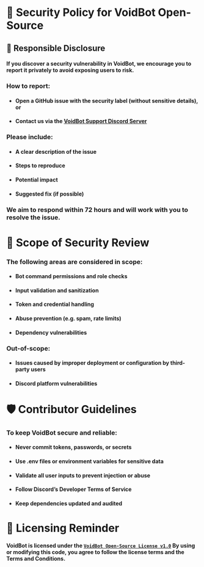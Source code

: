 # 🔐 Security Policy for VoidBot Open-Source

## 📣 Responsible Disclosure
#### If you discover a security vulnerability in VoidBot, we encourage you to report it privately to avoid exposing users to risk.
### How to report:
- #### Open a GitHub issue with the security label (without sensitive details), or
- #### Contact us via the [VoidBot Support Discord Server](dsc.gg/voidbot-support)
### Please include:
- #### A clear description of the issue
- #### Steps to reproduce
- #### Potential impact
- #### Suggested fix (if possible)
### We aim to respond within 72 hours and will work with you to resolve the issue.

# 🧪 Scope of Security Review
### The following areas are considered in scope:
- #### Bot command permissions and role checks
- #### Input validation and sanitization
- #### Token and credential handling
- #### Abuse prevention (e.g. spam, rate limits)
- #### Dependency vulnerabilities
### Out-of-scope:
- #### Issues caused by improper deployment or configuration by third-party users
- #### Discord platform vulnerabilities

# 🛡️ Contributor Guidelines
### To keep VoidBot secure and reliable:
- #### Never commit tokens, passwords, or secrets
- #### Use .env files or environment variables for sensitive data
- #### Validate all user inputs to prevent injection or abuse
- #### Follow Discord’s Developer Terms of Service
- #### Keep dependencies updated and audited

# 📜 Licensing Reminder
#### VoidBot is licensed under the [`VoidBot Open-Source License v1.0`](https://github.com/Death1Clown/VoidBot_open-source/blob/master/LICENSE.md) By using or modifying this code, you agree to follow the license terms and the Terms and Conditions.
